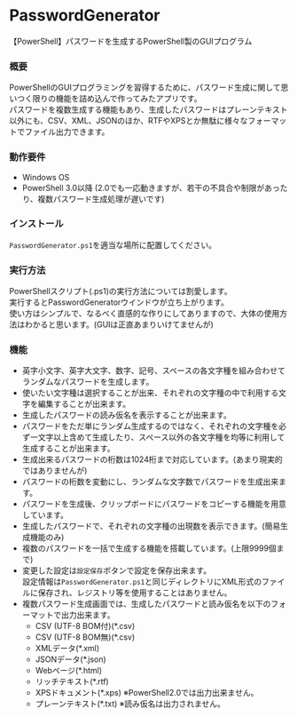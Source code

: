 # PasswordGenerator
【PowerShell】パスワードを生成するPowerShell製のGUIプログラム

### 概要
PowerShellのGUIプログラミングを習得するために、パスワード生成に関して思いつく限りの機能を詰め込んで作ってみたアプリです。<br>
パスワードを複数生成する機能もあり、生成したパスワードはプレーンテキスト以外にも、CSV、XML、JSONのほか、RTFやXPSとか無駄に様々なフォーマットでファイル出力できます。

### 動作要件

* Windows OS<br>
* PowerShell 3.0以降 (2.0でも一応動きますが、若干の不具合や制限があったり、複数パスワード生成処理が遅いです)<br>

### インストール
`PasswordGenerator.ps1`を適当な場所に配置してください。

### 実行方法
PowerShellスクリプト(.ps1)の実行方法については割愛します。<br>
実行するとPasswordGeneratorウインドウが立ち上がります。<br>
使い方はシンプルで、なるべく直感的な作りにしてありますので、大体の使用方法はわかると思います。(GUIは正直あまりいけてませんが)

### 機能

* 英字小文字、英字大文字、数字、記号、スペースの各文字種を組み合わせてランダムなパスワードを生成します。<br>
* 使いたい文字種は選択することが出来、それぞれの文字種の中で利用する文字を編集することが出来ます。<br>
* 生成したパスワードの読み仮名を表示することが出来ます。<br>
* パスワードをただ単にランダム生成するのではなく、それぞれの文字種を必ず一文字以上含めて生成したり、スペース以外の各文字種を均等に利用して生成することが出来ます。
* 生成出来るパスワードの桁数は1024桁まで対応しています。(あまり現実的ではありませんが)
* パスワードの桁数を変動にし、ランダムな文字数でパスワードを生成出来ます。
* パスワードを生成後、クリップボードにパスワードをコピーする機能を用意しています。
* 生成したパスワードで、それぞれの文字種の出現数を表示できます。(簡易生成機能のみ)<br>
* 複数のパスワードを一括で生成する機能を搭載しています。(上限9999個まで)
* 変更した設定は`設定保存`ボタンで設定を保存出来ます。<br>設定情報は`PasswordGenerator.ps1`と同じディレクトリにXML形式のファイルに保存され、レジストリ等を使用することはありません。
* 複数パスワード生成画面では、生成したパスワードと読み仮名を以下のフォーマットで出力出来ます。
    * CSV (UTF-8 BOM付)(*.csv)
    * CSV (UTF-8 BOM無)(*.csv)
    * XMLデータ(*.xml)
    * JSONデータ(*.json)
    * Webページ(*.html)
    * リッチテキスト(*.rtf)
    * XPSドキュメント(*.xps)    ※PowerShell2.0では出力出来ません。
    * プレーンテキスト(*.txt)    ※読み仮名は出力されません。
